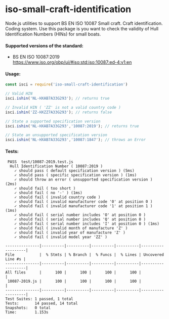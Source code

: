 # iso-small-craft-identification
Node.js utilities to support BS EN ISO 10087 Small craft. Craft identification. Coding system. 
Use this package is you want to check the validity of Hull Identification Numbers (HINs) for small boats.

#### Supported versions of the standard:
- BS EN ISO 10087:2019 <https://www.iso.org/obp/ui/#iso:std:iso:10087:ed-4:v1:en>

#### Usage:
```javascript
const isci = require('iso-small-craft-identification')

// Valid HIN
isci.ishin('NL-HXAB7A33G293'); // returns true

// Invalid HIN ( 'ZZ' is not a valid country code )
isci.ishin('ZZ-HXZZ7A33G293'); // returns false

// State a supported specification version
isci.ishin('NL-HXAB7A33G293','10087:2019'); // returns true

// State an unsupported specification version
isci.ishin('NL-HXAB7A33G293','10087:1847'); // throws an Error
```

#### Tests:
```shell
 PASS  test/10087-2019.test.js
  Hull Identification Number ( 10087:2019 )
    ✓ should pass ( default specification version ) (5ms)
    ✓ should pass ( specific specification version ) (1ms)
    ✓ should throw an error ( unsupported specification version ) (2ms)
    ✓ should fail ( too short )
    ✓ should fail ( no '-' ) (1ms)
    ✓ should fail ( invalid country code )
    ✓ should fail ( invalid manufacturer code '0' at position 0 )
    ✓ should fail ( invalid manufacturer code '1' at position 1 ) (1ms)
    ✓ should fail ( serial number includes 'O' at position 0 )
    ✓ should fail ( serial number includes 'Q' at position 0 )
    ✓ should fail ( serial number includes 'I' at position 0 ) (1ms)
    ✓ should fail ( invalid month of manufacture 'Z' )
    ✓ should fail ( invalid year of manufacture 'Z' )
    ✓ should fail ( invalid model year 'ZZ' )

---------------|----------|----------|----------|----------|-------------------|
File           |  % Stmts | % Branch |  % Funcs |  % Lines | Uncovered Line #s |
---------------|----------|----------|----------|----------|-------------------|
All files      |      100 |      100 |      100 |      100 |                   |
 10087-2019.js |      100 |      100 |      100 |      100 |                   |
---------------|----------|----------|----------|----------|-------------------|
Test Suites: 1 passed, 1 total
Tests:       14 passed, 14 total
Snapshots:   0 total
Time:        1.153s
```